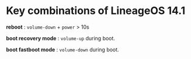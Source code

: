 # Key combinations of LineageOS 14.1

**reboot** : `volume-down` + `power` > 10s  

**boot recovery mode** : `volume-up` during boot.  

**boot fastboot mode** : `volume-down` during boot.  
